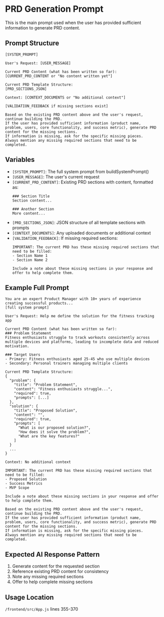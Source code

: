 # PRD Generation Prompt

This is the main prompt used when the user has provided sufficient information to generate PRD content.

## Prompt Structure

```
[SYSTEM_PROMPT]

User's Request: [USER_MESSAGE]

Current PRD Content (what has been written so far):
[CURRENT_PRD_CONTENT or "No content written yet"]

Current PRD Template Structure:
[PRD_SECTIONS_JSON]

Context: [CONTEXT_DOCUMENTS or "No additional context"]

[VALIDATION_FEEDBACK if missing sections exist]

Based on the existing PRD content above and the user's request, continue building the PRD.
If the user has provided sufficient information (product name, problem, users, core functionality, and success metric), generate PRD content for the missing sections.
If information is missing, ask for the specific missing pieces.
Always mention any missing required sections that need to be completed.
```

## Variables

- `[SYSTEM_PROMPT]`: The full system prompt from buildSystemPrompt()
- `[USER_MESSAGE]`: The user's current request
- `[CURRENT_PRD_CONTENT]`: Existing PRD sections with content, formatted as:
  ```
  ### Section Title
  Section content...
  
  ### Another Section
  More content...
  ```
- `[PRD_SECTIONS_JSON]`: JSON structure of all template sections with prompts
- `[CONTEXT_DOCUMENTS]`: Any uploaded documents or additional context
- `[VALIDATION_FEEDBACK]`: If missing required sections:
  ```
  IMPORTANT: The current PRD has these missing required sections that need to be filled:
  - Section Name 1
  - Section Name 2
  
  Include a note about these missing sections in your response and offer to help complete them.
  ```

## Example Full Prompt

```
You are an expert Product Manager with 10+ years of experience creating successful products...
[full system prompt]

User's Request: Help me define the solution for the fitness tracking app

Current PRD Content (what has been written so far):
### Problem Statement
Fitness enthusiasts struggle to track workouts consistently across multiple devices and platforms, leading to incomplete data and reduced motivation.

### Target Users
- Primary: Fitness enthusiasts aged 25-45 who use multiple devices
- Secondary: Personal trainers managing multiple clients

Current PRD Template Structure:
{
  "problem": {
    "title": "Problem Statement",
    "content": "Fitness enthusiasts struggle...",
    "required": true,
    "prompts": [...]
  },
  "solution": {
    "title": "Proposed Solution",
    "content": "",
    "required": true,
    "prompts": [
      "What is our proposed solution?",
      "How does it solve the problem?",
      "What are the key features?"
    ]
  }
  ...
}

Context: No additional context

IMPORTANT: The current PRD has these missing required sections that need to be filled:
- Proposed Solution
- Success Metrics
- MVP Scope

Include a note about these missing sections in your response and offer to help complete them.

Based on the existing PRD content above and the user's request, continue building the PRD.
If the user has provided sufficient information (product name, problem, users, core functionality, and success metric), generate PRD content for the missing sections.
If information is missing, ask for the specific missing pieces.
Always mention any missing required sections that need to be completed.
```

## Expected AI Response Pattern

1. Generate content for the requested section
2. Reference existing PRD content for consistency
3. Note any missing required sections
4. Offer to help complete missing sections

## Usage Location
`/frontend/src/App.js` lines 355-370